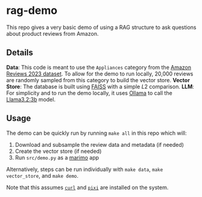 # rag-demo

This repo gives a very basic demo of using a RAG structure to ask questions about product reviews from Amazon.

## Details

**Data**: This code is meant to use the `Appliances` category from the [Amazon Reviews 2023 dataset](https://amazon-reviews-2023.github.io). To allow for the demo to run locally, 20,000 reviews are randomly sampled from this category to build the vector store.
**Vector Store**: The database is built using [FAISS](https://github.com/facebookresearch/faiss) with a simple $L2$ comparison.
**LLM**: For simplicity and to run the demo locally, it uses [Ollama](https://ollama.com) to call the [Llama3.2:3b](https://ollama.com/library/llama3.2) model.

## Usage

The demo can be quickly run by running `make all` in this repo which will:

1. Download and subsample the review data and metadata (if needed)
2. Create the vector store (if needed)
3. Run `src/demo.py` as a [marimo](https://marimo.io) app

Alternatively, steps can be run individually with `make data`, `make vector_store`, and `make demo`.

Note that this assumes [`curl`](https://curl.se) and [`pixi`](https://pixi.sh/latest/) are installed on the system.
